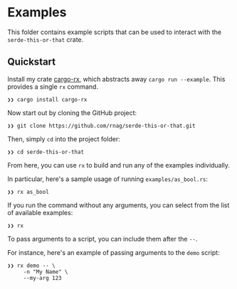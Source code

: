 # Examples

This folder contains example scripts that can be used to interact with
the `serde-this-or-that` crate.

## Quickstart

[cargo-rx]: https://github.com/rnag/cargo-rx

Install my crate [cargo-rx], which abstracts away `cargo run --example`.
This provides a single `rx` command.

```shell
❯❯ cargo install cargo-rx
```

Now start out by cloning the GitHub project:

```shell
❯❯ git clone https://github.com/rnag/serde-this-or-that.git
```

Then, simply `cd` into the project folder:

```shell
❯❯ cd serde-this-or-that
```

From here, you can use `rx` to build and run
any of the examples individually.

In particular, here's a sample usage of running `examples/as_bool.rs`:

```shell
❯❯ rx as_bool
```

If you run the command without any arguments, you can select 
from the list of available examples:

```shell
❯❯ rx
```

To pass arguments to a script, you can include them after the `--`.

For instance, here's an example of passing arguments to the `demo` script:

```shell
❯❯ rx demo -- \
     -n "My Name" \
     --my-arg 123
```
